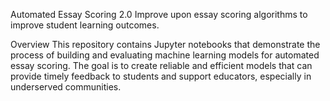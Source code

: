 Automated Essay Scoring 2.0
Improve upon essay scoring algorithms to improve student learning outcomes.

Overview
This repository contains Jupyter notebooks that demonstrate the process of building and evaluating machine learning models for automated essay scoring. The goal is to create reliable and efficient models that can provide timely feedback to students and support educators, especially in underserved communities.
